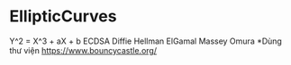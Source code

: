 # EllipticCurves
Y^2 = X^3 + aX + b
ECDSA
Diffie Hellman
ElGamal
Massey Omura
*Dùng thư viện https://www.bouncycastle.org/
